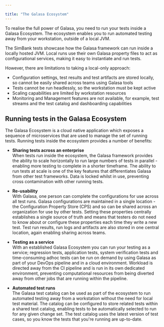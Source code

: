 ```yaml
---
 
title: "The Galasa Ecosystem"
---
```


To realise the full power of Galasa, you need to run your tests inside a Galasa Ecosystem. The ecosystem enables you to run automated testing away from your workstation, outside of a local JVM. 

The SimBank tests showcase how the Galasa framework can run inside a locally hosted JVM. Local runs use their own Galasa property files to act as configurational services, making it easy to instantiate and run tests.

However, there are limitations to taking a local-only approach:

- Configuration settings, test results and test artifacts are stored locally, so cannot be easily shared across teams using Galasa tools
- Tests cannot be run headlessly, so the workstation must be kept active
- Scaling capabilities are limited by workstation resources
- Monitoring and Management features are not available, for example, test streams and the test catalog and dashboarding capabilities


## Running tests in the Galasa Ecosystem

The Galasa Ecosystem is a cloud native application which exposes a sequence of microservices that are used to manage the set of running tests. Running tests inside the ecosystem provides a number of benefits:

- <b>Sharing tests across an enterprise</b><br>
When tests run inside the ecosystem, the Galasa framework provides the ability to scale horizontally to run large numbers of tests in parallel - enabling more testing to complete in a shorter timeframe. The ability to run tests at scale is one of the key features that differentiates Galasa from other test frameworks. Data is locked whilst in use, preventing cross contamination with other running tests. 

- <b>Re-usability</b><br> 
 With Galasa, one person can complete the configurations for use across all test runs. Galasa configurations are maintained in a single location - the Configuration Property Store (CPS) and so can be shared across an organization for use by other tests.  Setting these properties centrally establishes a single source of truth and means that testers do not need to know about or configure these properties each time they write a new test. Test run results, run logs and artifacts are also stored in one central location, again enabling sharing across teams.
 
 - <b>Testing as a service</b><br> 
 With an established Galasa Ecosystem you can run your testing as a service; regression tests, application tests, system verification tests and time-consuming adhoc tests can be run on demand by using Galasa as part of your DevOps pipeline and in a cloud environment. Workload is directed away from the CI pipeline and is run in its own dedicated environment, preventing computational resources from being diverted away from other jobs that are running within the pipeline. 

- <b>Automated test runs</b><br> 
The Galasa test catalog can be used as part of the ecosystem to run automated testing away from a workstation without the need for local test material. The catalog can be configured to store related tests within a shared test catalog, enabling tests to be automatically selected to run for any given change set. The test catalog uses the latest version of test cases, so you know the tests that you're running are up-to-date.


